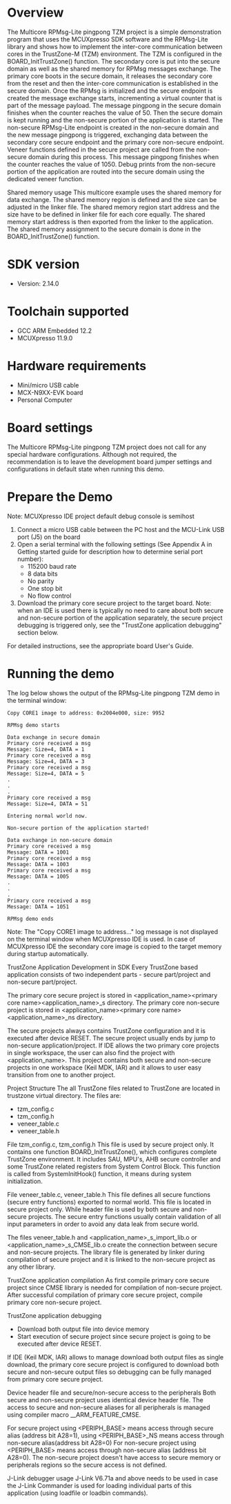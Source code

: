 Overview
========
The Multicore RPMsg-Lite pingpong TZM project is a simple demonstration program that uses the
MCUXpresso SDK software and the RPMsg-Lite library and shows how to implement the inter-core
communication between cores in the TrustZone-M (TZM) environment.
The TZM is configured in the BOARD_InitTrustZone() function. The secondary core is put into
the secure domain as well as the shared memory for RPMsg messages exchange. The primary core 
boots in the secure domain, it releases the secondary core from the reset and then the inter-core 
communication is established in the secure domain. Once the RPMsg is initialized
and the secure endpoint is created the message exchange starts, incrementing a virtual counter that is part
of the message payload. The message pingpong in the secure domain finishes when the counter reaches 
the value of 50. Then the secure domain is kept running and the non-secure portion of the application
is started. The non-secure RPMsg-Lite endpoint is created in the non-secure domain and the new message 
pingpong is triggered, exchanging data between the secondary core secure endpoint and the primary core 
non-secure endpoint. Veneer functions defined in the secure project are called from the non-secure
domain during this process. This message pingpong finishes when the counter reaches the value of 1050. 
Debug prints from the non-secure portion of the application are routed into the secure domain using
the dedicated veneer function.

Shared memory usage
This multicore example uses the shared memory for data exchange. The shared memory region is
defined and the size can be adjusted in the linker file. The shared memory region start address
and the size have to be defined in linker file for each core equally. The shared memory start
address is then exported from the linker to the application.
The shared memory assignment to the secure domain is done in the BOARD_InitTrustZone() function.

SDK version
===========
- Version: 2.14.0

Toolchain supported
===================
- GCC ARM Embedded  12.2
- MCUXpresso  11.9.0

Hardware requirements
=====================
- Mini/micro USB cable
- MCX-N9XX-EVK board
- Personal Computer

Board settings
==============
The Multicore RPMsg-Lite pingpong TZM project does not call for any special hardware configurations.
Although not required, the recommendation is to leave the development board jumper settings and 
configurations in default state when running this demo.


Prepare the Demo
================
Note: MCUXpresso IDE project default debug console is semihost
1.  Connect a micro USB cable between the PC host and the MCU-Link USB port (J5) on the board
2.  Open a serial terminal with the following settings (See Appendix A in Getting started guide for description how to determine serial port number):
    - 115200 baud rate
    - 8 data bits
    - No parity
    - One stop bit
    - No flow control
3.  Download the primary core secure project to the target board. Note: when an IDE is used there is typically no need to care about both secure and non-secure
    portion of the application separately, the secure project debugging is triggered only, see the "TrustZone application debugging" section below.

For detailed instructions, see the appropriate board User's Guide.

Running the demo
================
The log below shows the output of the RPMsg-Lite pingpong TZM demo in the terminal window:
~~~~~~~~~~~~~~~~~~~~~~~~~~~~~~~~~~~
Copy CORE1 image to address: 0x2004e000, size: 9952

RPMsg demo starts

Data exchange in secure domain
Primary core received a msg
Message: Size=4, DATA = 1
Primary core received a msg
Message: Size=4, DATA = 3
Primary core received a msg
Message: Size=4, DATA = 5
.
.
.
Primary core received a msg
Message: Size=4, DATA = 51

Entering normal world now.

Non-secure portion of the application started!

Data exchange in non-secure domain
Primary core received a msg
Message: DATA = 1001
Primary core received a msg
Message: DATA = 1003
Primary core received a msg
Message: DATA = 1005
.
.
.
Primary core received a msg
Message: DATA = 1051

RPMsg demo ends
~~~~~~~~~~~~~~~~~~~~~~~~~~~~~~~~~~~
Note:
The "Copy CORE1 image to address..." log message is not displayed on the terminal window when MCUXpresso IDE is used.
In case of MCUXpresso IDE the secondary core image is copied to the target memory during startup automatically.


TrustZone Application Development in SDK
Every TrustZone based application consists of two independent parts - secure part/project and non-secure part/project.

The primary core secure project is stored in <application_name>\<primary core name>\<application_name>_s directory.
The primary core non-secure project is stored in <application_name>\<primary core name>\<application_name>_ns directory. 

The secure projects always contains TrustZone configuration and it is executed after device RESET. The secure project usually
ends by jump to non-secure application/project.
If IDE allows the two primary core projects in single workspace, the user can also find the project with <application_name>.
This project contains both secure and non-secure projects in one workspace (Keil MDK, IAR) and it allows to user easy transition from
one to another project.

Project Structure
The all TrustZone files related to TrustZone are located in trustzone virtual directory. The files are:

- tzm_config.c
- tzm_config.h
- veneer_table.c
- veneer_table.h

File tzm_config.c, tzm_config.h
This file is used by secure project only. It contains one function BOARD_InitTrustZone(), which configures complete TrustZone
environment. It includes SAU, MPU's, AHB secure controller and some TrustZone related registers from System Control Block.
This function is called from SystemInitHook() function, it means during system initialization.

File veneer_table.c, veneer_table.h
This file defines all secure functions (secure entry functions) exported to normal world. This file is located in secure
project only. While header file is used by both secure and non-secure projects. The secure entry functions usually contain
validation of all input parameters in order to avoid any data leak from secure world.

The files veneer_table.h and <application_name>_s_import_lib.o or <application_name>_s_CMSE_lib.o create the connection
between secure and non-secure projects. The library file is generated by linker during compilation of secure project and
it is linked to the non-secure project as any other library.

TrustZone application compilation
As first compile primary core secure project since CMSE library is needed for compilation of non-secure project. 
After successful compilation of primary core secure project, compile primary core non-secure project.

TrustZone application debugging
- Download both output file into device memory
- Start execution of secure project since secure project is going to be executed after device RESET.

If IDE (Keil MDK, IAR) allows to manage download both output files as single download, the primary core secure project
is configured to download both secure and non-secure output files so debugging can be fully managed
from primary core secure project.

Device header file and secure/non-secure access to the peripherals
Both secure and non-secure project uses identical device header file. The access to secure and non-secure aliases for all peripherals
is managed using compiler macro __ARM_FEATURE_CMSE.

For secure project using <PERIPH_BASE> means access through secure alias (address bit A28=1), 
using <PERIPH_BASE>_NS means access through non-secure alias(address bit A28=0)
For non-secure project using <PERIPH_BASE> means access through non-secure alias (address bit A28=0). 
The non-secure project doesn't have access to secure memory or peripherals regions so the secure access is not defined.

J-Link debugger usage
J-Link V6.71a and above needs to be used in case the J-Link Commander is used for loading individual parts of this application 
(using loadfile or loadbin commands).
